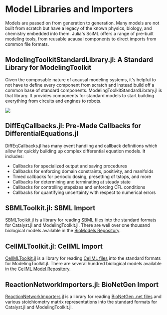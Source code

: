 # Model Libraries and Importers

Models are passed on from generation to generation. Many models are not built from scratch
but have a legacy of the known physics, biology, and chemistry embedded into them. Julia's
SciML offers a range of pre-built modeling tools, from reusable acausal components to
direct imports from common file formats.

## ModelingToolkitStandardLibrary.jl: A Standard Library for ModelingToolkit

Given the composable nature of acausal modeling systems, it's helpful to not have to define
every component from scratch and instead build off a common base of standard components.
ModelingToolkitStandardLibrary.jl is that library. It provides components for standard models
to start building everything from circuits and engines to robots.

![](https://user-images.githubusercontent.com/1814174/172000112-3579f5cf-c370-48c2-8047-558fbc46aeb6.png)

## DiffEqCallbacks.jl: Pre-Made Callbacks for DifferentialEquations.jl

DiffEqCallbacks.jl has many event handling and callback definitions which allow for
quickly building up complex differential equation models. It includes:

* Callbacks for specialized output and saving procedures
* Callbacks for enforcing domain constraints, positivity, and manifolds
* Timed callbacks for periodic dosing, presetting of tstops, and more
* Callbacks for determining and terminating at steady state
* Callbacks for controlling stepsizes and enforcing CFL conditions
* Callbacks for quantifying uncertainty with respect to numerical errors

## SBMLToolkit.jl: SBML Import

[SBMLToolkit.jl](https://github.com/SciML/SBMLToolkit.jl) is a library for reading
[SBML files](https://synonym.caltech.edu/#:~:text=What%20is%20SBML%3F,field%20of%20the%20life%20sciences.)
into the standard formats for Catalyst.jl and ModelingToolkit.jl. There are well over one thousand biological
models available in the [BioModels Repository](https://www.ebi.ac.uk/biomodels/).

## CellMLToolkit.jl: CellML Import

[CellMLToolkit.jl](https://github.com/SciML/CellMLToolkit.jl) is a library for reading
[CellML files](https://www.cellml.org/) into the standard formats for ModelingToolkit.jl.
There are several hundred biological models available in the
[CellML Model Repository](https://models.cellml.org/cellml).

## ReactionNetworkImporters.jl: BioNetGen Import

[ReactionNetworkImporters.jl](https://github.com/SciML/ReactionNetworkImporters.jl) is a library
for reading [BioNetGen .net files](https://bionetgen.org/) and various stoichiometry matrix representations 
into the standard formats for Catalyst.jl and ModelingToolkit.jl.
